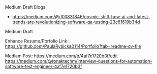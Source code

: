 Medium Draft Blogs
- https://medium.com/@rl00831846/cosmic-shift-how-ai-and-latest-trends-are-revolutionizing-software-qa-testing-23c61619b34d

Medium Draft 


Enhance Resume/Porfolio Link :
https://github.com/PaulaRybicka0114/Portfolio?tab=readme-ov-file

Mediam Post:
https://medium.com/p/4af7e1720b3f/edit
https://medium.com/@ronaktechm/interview-questions-for-automation-software-test-engineer-4af7e1720b3f


